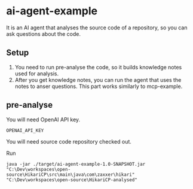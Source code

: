 # ai-agent-example

It is an AI agent that analyses the source code of a repository, so you can ask questions about the code.

## Setup
1. You need to run pre-analyse the code, so it builds knowledge notes used for analysis.
2. After you get knowledge notes, you can run the agent that uses the notes to anser questions. This part works similarly to mcp-example.

## pre-analyse
You will need OpenAI API key.
```text
OPENAI_API_KEY
```

You will need source code repository checked out.

Run
```shell
java -jar ./target/ai-agent-example-1.0-SNAPSHOT.jar "C:\Dev\workspaces\open-source\HikariCP\src\main\java\com\zaxxer\hikari" "C:\Dev\workspaces\open-source\HikariCP-analysed"
```